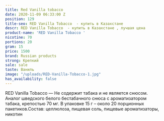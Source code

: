 ```yaml
---
title: Red Vanilla tobacco
date: 2020-11-09 06:33:00 Z
position: 129
title-seo: RED Vanilla Tobacco  - купить в Казахстане
descr: RED Vanilla Tobacco  - купить в Казахстане , лучшая цена
product-name: 'RED Vanilla Tobacco '
nicotine: 70
portions: 20
gram: 15
price: 1500
brand: Russian products
strong: Крепкий
sale: sale
taste: Ваниль
image: "/uploads/RED-Vanilla-Tobacco-1.jpg"
has_availability: false
---
```


 RED Vanilla Tobacco — Не содержит табака и не является снюсом. Аналог шведского белого бестабачного снюса с ароматизатором табака, крепостью 70 мг. В упаковке 15 г – около 20 порционных пакетиков.Состав: целлюлоза, пищевая соль, пищевые ароматизаторы, никотин